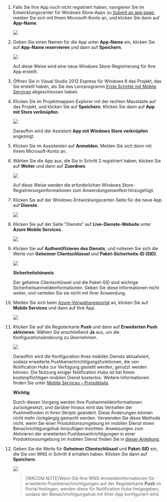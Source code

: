 

1.  Falls Sie Ihre App noch nicht registriert haben, navigieren Sie im Entwicklungscenter für Windows Store-Apps zu [Submit an app page](http://go.microsoft.com/fwlink/p/?LinkID=266582), melden Sie sich mit Ihrem Microsoft-Konto an, und klicken Sie dann auf **App-Name**.

      ![](./media/mobile-services-javascript-backend-register-windows-store-app/mobile-services-submit-win8-app.png)

2.  Geben Sie einen Namen für die App unter **App-Name** ein, klicken Sie auf **App-Name reservieren** und dann auf **Speichern**.

      ![](./media/mobile-services-javascript-backend-register-windows-store-app/mobile-services-win8-app-name.png)

      Auf diese Weise wird eine neue Windows Store-Registrierung für Ihre App erstellt.

3.  Öffnen Sie in Visual Studio 2012 Express für Windows 8 das Projekt, das Sie erstellt haben, als Sie das Lernprogramm [Erste Schritte mit Mobile Services](/en-us/documentation/articles/mobile-services-windows-store-get-started/) abgeschlossen haben.

4.  Klicken Sie im Projektmappen-Explorer mit der rechten Maustaste auf das Projekt, und klicken Sie auf **Speichern**. Klicken Sie dann auf **App mit Store verknüpfen**.

    ![](./media/mobile-services-javascript-backend-register-windows-store-app/mobile-services-store-association.png)
 
    Daraufhin wird der Assistent **App mit Windows Store verknüpfen** angezeigt.

1.  Klicken Sie im Assistenten auf **Anmelden**. Melden Sie sich dann mit Ihrem Microsoft-Konto an.

2.  Wählen Sie die App aus, die Sie in Schritt 2 registriert haben, klicken Sie auf **Weiter** und dann auf **Zuordnen**.

      ![](./media/mobile-services-javascript-backend-register-windows-store-app/mobile-services-select-app-name.png)

      Auf diese Weise werden die erforderlichen Windows Store-Registrierungsinformationen zum Anwendungsmanifest hinzugefügt.    

3.  Klicken Sie auf der Windows-Entwicklungscenter-Seite für die neue App auf **Dienste**.

      ![](./media/mobile-services-javascript-backend-register-windows-store-app/mobile-services-win8-edit-app.png) 

4.  Klicken Sie auf der Seite "Dienste" auf **Live-Dienste-Website** unter **Azure Mobile Services**.

    ![](./media/mobile-services-javascript-backend-register-windows-store-app/mobile-services-win8-edit2-app.png)

5.  Klicken Sie auf **Authentifizieren des Diensts**, und notieren Sie sich die Werte von **Geheimer Clientschlüssel** und **Paket-Sicherheits-ID (SID)**.

      ![](./media/mobile-services-javascript-backend-register-windows-store-app/mobile-services-win8-app-push-auth.png)

    **Sicherheitshinweis**

    Der geheime Clientschlüssel und die Paket-SID sind wichtige Sicherheitsanmeldeinformationen. Geben Sie diese Informationen nicht weiter, und verteilen Sie sie nicht mit Ihrer Anwendung.

6.  Melden Sie sich beim [Azure-Verwaltungsportal](https://manage.windowsazure.com/) an, klicken Sie auf **Mobile Services** und dann auf Ihre App.

    ![](./media/mobile-services-javascript-backend-register-windows-store-app/mobile-services-selection.png)

1.  Klicken Sie auf die Registerkarte **Push** und dann auf **Erweiterten Push aktivieren**. Wählen Sie anschließend **Ja** aus, um die Konfigurationsänderung zu übernehmen.

    ![](./media/mobile-services-javascript-backend-register-windows-store-app/mobile-enable-enhanced-push.png)

    Daraufhin wird die Konfiguration Ihres mobilen Diensts aktualisiert, sodass erweiterte Pushbenachrichtigungsfunktionen, die von Notification Hubs zur Verfügung gestellt werden, genutzt werden können. Die Nutzung einiger Notification Hubs ist bei Ihrem kostenpflichtigen mobilen Dienst kostenlos. Weitere Informationen finden Sie unter [Mobile Services – Preisdetails](http://go.microsoft.com/fwlink/p/?LinkID=311786).

    **Wichtig**

    Durch diesen Vorgang werden Ihre Pushanmeldeinformationen zurückgesetzt, und darüber hinaus wird das Verhalten der Pushmethoden in Ihren Skripts geändert. Diese Änderungen können nicht mehr rückgängig gemacht werden. Verwenden Sie diese Methode nicht, wenn Sie einer Produktionsumgebung im mobilen Dienst einen Benachrichtigungshub hinzufügen möchten. Anweisungen zum Aktivieren der erweiterten Pushbenachrichtigungen in einer Produktionsumgebung im mobilen Dienst finden Sie in [dieser Anleitung](http://go.microsoft.com/fwlink/p/?LinkId=391951).

2.  Geben Sie die Werte für **Geheimer Clientschlüssel** und **Paket-SID** ein, die Sie von WNS in Schritt 4 erhalten haben. Klicken Sie dann auf **Speichern**.

    ![](./media/mobile-services-javascript-backend-register-windows-store-app/mobile-push-tab.png)

    >[WACOM.NOTE]Wenn Sie Ihre WNS-Anmeldeinformationen für erweiterte Pushbenachrichtigungen auf der Registerkarte **Push** im Portal festlegen, werden diese für Notification Hubs freigegeben, sodass der Benachrichtigungshub mit Ihrer App konfiguriert wird.
